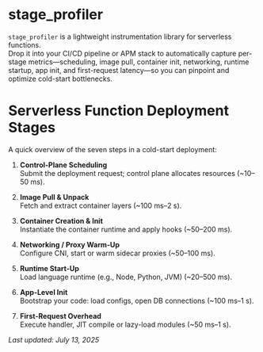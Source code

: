 # stage_profiler
`stage_profiler` is a lightweight instrumentation library for serverless functions.  
Drop it into your CI/CD pipeline or APM stack to automatically capture per-stage metrics—scheduling, image pull, container init, networking, runtime startup, app init, and first-request latency—so you can pinpoint and optimize cold-start bottlenecks. 

# Serverless Function Deployment Stages

A quick overview of the seven steps in a cold-start deployment:

1. **Control-Plane Scheduling**  
   Submit the deployment request; control plane allocates resources (~10–50 ms).

2. **Image Pull & Unpack**  
   Fetch and extract container layers (~100 ms–2 s).

3. **Container Creation & Init**  
   Instantiate the container runtime and apply hooks (~50–200 ms).

4. **Networking / Proxy Warm-Up**  
   Configure CNI, start or warm sidecar proxies (~50–100 ms).

5. **Runtime Start-Up**  
   Load language runtime (e.g., Node, Python, JVM) (~20–500 ms).

6. **App-Level Init**  
   Bootstrap your code: load configs, open DB connections (~100 ms–1 s).

7. **First-Request Overhead**  
   Execute handler, JIT compile or lazy-load modules (~50 ms–1 s).

_Last updated: July 13, 2025_  
